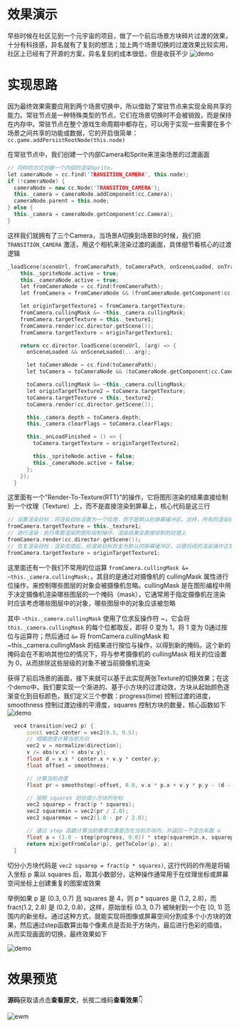 # 效果演示

早些时候在社区见到一个元宇宙的项目，做了一个前后场景方块碎片过渡的效果，十分有科技感，异名就有了复刻的想法；加上两个场景切换的过渡效果比较实用，社区上已经有了开源的方案，异名复刻的成本很低，但是收获不少
![demo](http://cdn.blog.ifengzp.com/switch-scene/SquaresWire.gif)

# 实现思路

因为最终效果需要应用到两个场景切换中，所以借助了常驻节点来实现全局共享的能力。常驻节点是一种特殊类型的节点，它们在场景切换时不会被销毁，而是保持在内存中。常驻节点在整个游戏生命周期中都存在，可以用于实现一些需要在多个场景之间共享的功能或数据，它的开启很简单：`cc.game.addPersistRootNode(this.node)`

在常驻节点中，我们创建一个内部Camera和Sprite来渲染场景的过渡画面
```c++
// 同样的方式创建一个内部的渲染Sprite，
let cameraNode = cc.find('TRANSITION_CAMERA', this.node);
if (!cameraNode) {
  cameraNode = new cc.Node('TRANSITION_CAMERA');
  this._camera = cameraNode.addComponent(cc.Camera);
  cameraNode.parent = this.node;
} else {
  this._camera = cameraNode.getComponent(cc.Camera);
}
```

这样我们就拥有了三个Camera，当场景A切换到场景B的时候，我们把 `TRANSITION_CAMERA` 激活，用这个相机来渲染过渡的画面，具体细节看核心的过渡逻辑

```c++
_loadScene(sceneUrl, fromCameraPath, toCameraPath, onSceneLoaded, onTransitionFinished) {
    this._spriteNode.active = true;
    this._cameraNode.active = true;
    let fromCameraNode = cc.find(fromCameraPath);
    let fromCamera = fromCameraNode && (fromCameraNode.getComponent(cc.Camera) as any);

    let originTargetTexture1 = fromCamera.targetTexture;
    fromCamera.cullingMask &= ~this._camera.cullingMask;
    fromCamera.targetTexture = this._texture1;
    fromCamera.render(cc.director.getScene());
    fromCamera.targetTexture = originTargetTexture1;

    return cc.director.loadScene(sceneUrl, (arg) => {
      onSceneLoaded && onSceneLoaded(...arg);

      let toCameraNode = cc.find(toCameraPath);
      let toCamera = toCameraNode && (toCameraNode.getComponent(cc.Camera) as any);

      toCamera.cullingMask &= ~this._camera.cullingMask;
      let originTargetTexture2 = toCamera.targetTexture;
      toCamera.targetTexture = this._texture2;
      toCamera.render(cc.director.getScene());

      this._camera.depth = toCamera.depth;
      this._camera.clearFlags = toCamera.clearFlags;

      this._onLoadFinished = () => {
        toCamera.targetTexture = originTargetTexture2;

        this._spriteNode.active = false;
        this._cameraNode.active = false;
      };
    });
  }
```

这里面有一个"Render-To-Texture(RTT)"的操作，它将图形渲染的结果直接绘制到一个纹理（Texture）上，而不是直接渲染到屏幕上，核心代码是这三行

```c++
// 设置渲染目标：将渲染目标设置为一个纹理，而不是默认的屏幕缓冲区。这样，所有的渲染操作都会直接渲染到这个纹理上
fromCamera.targetTexture = this._texture1;
// 进行渲染：执行需要渲染的图形绘制操作，渲染结果会直接绘制到纹理上
fromCamera.render(cc.director.getScene());
// 恢复渲染目标：渲染完成后，将渲染目标恢复为默认的屏幕缓冲区，以便后续的渲染操作正常进行
fromCamera.targetTexture = originTargetTexture1;
```

这里面还有一个我们不常用的位运算 `fromCamera.cullingMask &= ~this._camera.cullingMask;`，其目的是通过对摄像机的 cullingMask 属性进行位操作，来控制哪些图层的对象会被摄像机忽略。cullingMask 是在图形编程中用于决定摄像机渲染哪些图层的一个掩码（mask），它通常用于指定摄像机在渲染时应该考虑哪些图层中的对象，哪些图层中的对象应该被忽略

其中 `~this._camera.cullingMask` 使用了位求反操作符 ~，它会将 `this._camera.cullingMask` 的每个位都取反，即将 0 变为 1，将 1 变为 0通过按位与运算符；然后通过 `&=` 将 fromCamera.cullingMask 和 ~this._camera.cullingMask 的结果进行按位与操作，以得到新的掩码。这个新的掩码会在不影响其他位的情况下，将与参考摄像机的 cullingMask 相关的位设置为 0，从而排除这些层级的对象不被当前摄像机渲染

获得了前后场景的画面，接下来就可以基于此实现两张Texture的切换效果；在这个demo中，我们要实现一个渐进的、基于小方块的过渡动效，方块从起始颜色逐渐变化到目标颜色，我们定义三个参数：progress(time) 控制过渡的进度，smoothness 控制过渡边缘的平滑度，squares 控制方块的数量，核心函数如下
![demo](http://cdn.blog.ifengzp.com/switch-scene/canshu.png)

```c++
  vec4 transition(vec2 p) {
      const vec2 center = vec2(0.5, 0.5);
      // 根据进度计算当前方向
      vec2 v = normalize(direction);
      v /= abs(v.x) + abs(v.y);
      float d = v.x * center.x + v.y * center.y;
      float offset = smoothness;

      // 计算当前进度
      float pr = smoothstep(-offset, 0.0, v.x * p.x + v.y * p.y - (d - 0.5 + progress * (1.0 + offset)));

      // 按照 squares 划分成小方块的坐标
      vec2 squarep = fract(p * squares);
      vec2 squaremin = vec2(pr / 2.0);
      vec2 squaremax = vec2(1.0 - pr / 2.0);

      // 通过 step 函数计算当前像素位置是否在当前方块内，并返回一个混合系数 a
      float a = (1.0 - step(progress, 0.0)) * step(squaremin.x, squarep.x) * step(squaremin.y, squarep.y) * step(squarep.x, squaremax.x) * step(squarep.y, squaremax.y);
      return mix(getFromColor(p), getToColor(p), a);
  }
```

切分小方块代码是 `vec2 squarep = fract(p * squares)`, 这行代码的作用是将输入坐标 p 乘以 squares 后，取其小数部分，这种操作通常用于在纹理坐标或屏幕空间坐标上创建重复的图案或效果

举例如果 p 是 (0.3, 0.7) 且 squares 是 4，则 p * squares 是 (1.2, 2.8)，而 fract(1.2, 2.8) 是 (0.2, 0.8)，这样，原始坐标 (0.3, 0.7) 被映射到一个在 [0, 1) 范围内的新坐标。通过这种方式，就能实现将图像或屏幕空间分割成多个小方块的效果，然后通过step函数算出每个像素点是否处于方块内，最后进行色彩的插值，从而实现画面的切换，最终效果如下

![demo](http://cdn.blog.ifengzp.com/switch-scene/SquaresWire.gif)

# 效果预览

**源码**获取请点击**查看原文**，长按二维码**查看效果**👇

![ewm](http://cdn.blog.ifengzp.com/switch-scene/ewm.png)




